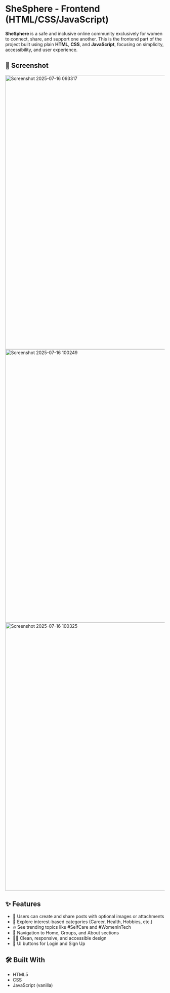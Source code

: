 # SheSphere - Frontend (HTML/CSS/JavaScript)

**SheSphere** is a safe and inclusive online community exclusively for women to connect, share, and support one another. This is the frontend part of the project built using plain **HTML**, **CSS**, and **JavaScript**, focusing on simplicity, accessibility, and user experience.


## 📸 Screenshot

<img width="1060" height="867" alt="Screenshot 2025-07-16 093317" src="https://github.com/user-attachments/assets/6468e16e-6708-4535-922c-b4008581c6e5" />
<img width="798" height="865" alt="Screenshot 2025-07-16 100249" src="https://github.com/user-attachments/assets/ecf4f467-8a74-4d09-9c66-2122196963e4" />
<img width="1066" height="848" alt="Screenshot 2025-07-16 100325" src="https://github.com/user-attachments/assets/66cf3277-33b3-41ea-ac27-499982f50c8f" />


## ✨ Features

- 📝 Users can create and share posts with optional images or attachments
- 🧠 Explore interest-based categories (Career, Health, Hobbies, etc.)
- 🔥 See trending topics like #SelfCare and #WomenInTech
- 📌 Navigation to Home, Groups, and About sections
- 👩‍💻 Clean, responsive, and accessible design
- 🔐 UI buttons for Login and Sign Up


 ## 🛠️ Built With
 - HTML5
 - CSS
 - JavaScript (vanilla)
